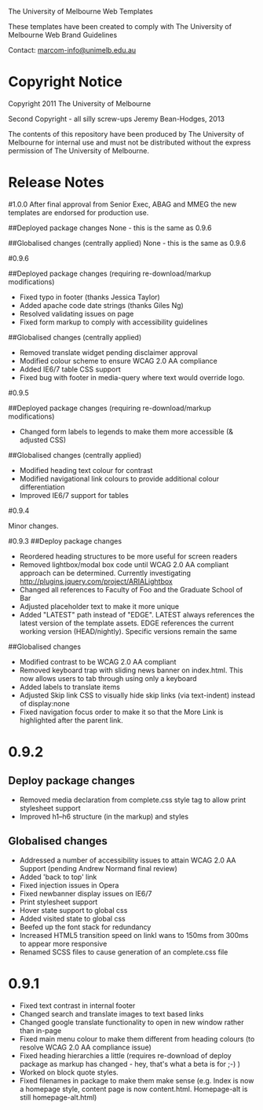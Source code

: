 The University of Melbourne Web Templates


These templates have been created to comply with The University of Melbourne Web Brand Guidelines

Contact: marcom-info@unimelb.edu.au



Copyright Notice
======================

Copyright 2011 The University of Melbourne

Second Copyright - all silly screw-ups Jeremy Bean-Hodges, 2013

The contents of this repository have been produced by The University of Melbourne for internal use and must not be distributed without the express permission of The University of Melbourne.


Release Notes
======================
#1.0.0
After final approval from Senior Exec, ABAG and MMEG the new templates are endorsed for production use.

##Deployed package changes
None - this is the same as 0.9.6

##Globalised changes (centrally applied)
None - this is the same as 0.9.6

#0.9.6

##Deployed package changes (requiring re-download/markup modifications)
- Fixed typo in footer (thanks Jessica Taylor)
- Added apache code date strings (thanks Giles Ng)
- Resolved validating issues on page
- Fixed form markup to comply with accessibility guidelines

##Globalised changes (centrally applied)
- Removed translate widget pending disclaimer approval
- Modified colour scheme to ensure WCAG 2.0 AA compliance
- Added IE6/7 table CSS support
- Fixed bug with footer in media-query where text would override logo.

#0.9.5

##Deployed package changes (requiring re-download/markup modifications)
- Changed form labels to legends to make them more accessible (& adjusted CSS)

##Globalised changes (centrally applied)
- Modified heading text colour for contrast
- Modified navigational link colours to provide additional colour differentiation
- Improved IE6/7 support for tables

#0.9.4

Minor changes.

#0.9.3
##Deploy package changes
- Reordered heading structures to be more useful for screen readers
- Removed lightbox/modal box code until WCAG 2.0 AA compliant approach can be determined. Currently investigating http://plugins.jquery.com/project/ARIALightbox
- Changed all references to Faculty of Foo and the Graduate School of Bar
- Adjusted placeholder text to make it more unique
- Added "LATEST" path instead of "EDGE". LATEST always references the latest version of the template assets. EDGE references the current working version (HEAD/nightly). Specific versions remain the same


##Globalised changes
- Modified contrast to be WCAG 2.0 AA compliant
- Removed keyboard trap with sliding news banner on index.html. This now allows users to tab through using only a keyboard
- Added labels to translate items
- Adjusted Skip link CSS to visually hide skip links (via text-indent) instead of display:none
- Fixed navigation focus order to make it so that the More Link is highlighted after the parent link.


# 0.9.2
## Deploy package changes
- Removed media declaration from complete.css style tag to allow print stylesheet support
- Improved h1–h6 structure (in the markup) and styles

## Globalised changes

- Addressed a number of accessibility issues to attain WCAG 2.0 AA Support (pending Andrew Normand final review)
- Added 'back to top' link
- Fixed injection issues in Opera
- Fixed newbanner display issues on IE6/7
- Print stylesheet support
- Hover state support to global css
- Added visited state to global css
- Beefed up the font stack for redundancy
- Increased HTML5 transition speed on linkI wans to 150ms from 300ms to appear more responsive
- Renamed SCSS files to cause generation of an complete.css file


# 0.9.1

- Fixed text contrast in internal footer
- Changed search and translate images to text based links
- Changed google translate functionality to open in new window rather than in-page
- Fixed main menu colour to make them different from heading colours (to resolve WCAG 2.0 AA compliance issue)
- Fixed heading hierarchies a little (requires re-download of deploy package as markup has changed - hey, that's what a beta is for ;-) )
- Worked on block quote styles.
- Fixed filenames in package to make them make sense (e.g. Index is now a homepage style, content page is now content.html. Homepage-alt is still homepage-alt.html)

